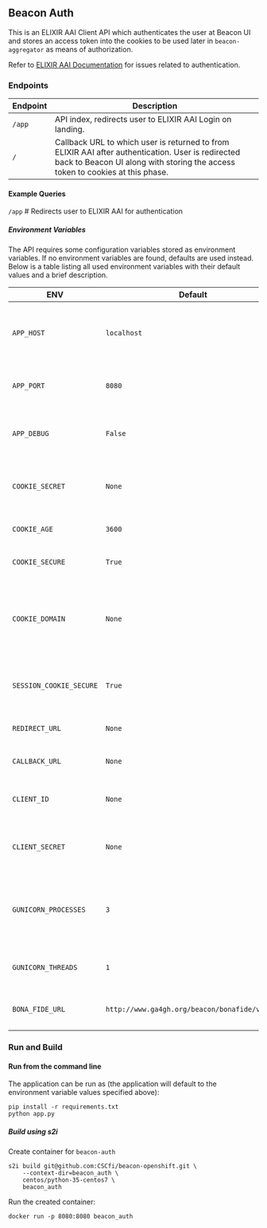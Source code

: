 ## Beacon Auth

This is an ELIXIR AAI Client API which authenticates the user at Beacon UI and stores an access token into the cookies to be used later in `beacon-aggregator` as means of authorization.

Refer to [ELIXIR AAI Documentation](https://www.elixir-europe.org/services/compute/aai) for issues related to authentication.

### Endpoints
| Endpoint | Description |
| --- | --- |
| `/app` | API index, redirects user to ELIXIR AAI Login on landing. |
| `/` | Callback URL to which user is returned to from ELIXIR AAI after authentication. User is redirected back to Beacon UI along with storing the access token to cookies at this phase. |

#### Example Queries
`/app` # Redirects user to ELIXIR AAI for authentication

##### Environment Variables
The API requires some configuration variables stored as environment variables. If no environment variables are found, defaults are used instead. Below is a table listing all used environment variables with their default values and a brief description.

| ENV | Default | Description |
| --- | --- | --- |
| `APP_HOST` | `localhost` | Web server host address inside the Openshift container. This is not the same as the external URL. |
| `APP_PORT` | `8080` | Web server port inside the Openshift container. |
| `APP_DEBUG` | `False` | If set to `True`, Flask will print events into the Openshift terminal. |
| `COOKIE_SECRET` | `None` | Should be set to a random string. Used as a secret key for storing cookies. |
| `COOKIE_AGE` | `3600` | Cookie expiration time in seconds. |
| `COOKIE_SECURE` | `True` | Tells Flask to only set secure https cookies. |
| `COOKIE_DOMAIN` | `None` | Should point to wildcard subdomain level, as the APIs are served in subdomains in Openshift, e.g. `*.domain.org` |
| `SESSION_COOKIE_SECURE` | `True` | Tells Flask to only allow cookies if connection is secure (https). |
| `REDIRECT_URL` | `None` | Should point to Beacon UI index page. |
| `CALLBACK_URL` | `None` | ELIXIR AAI Callback to `beacon-auth` `/`. |
| `CLIENT_ID` | `None` | Client service identifier. Acquired from ELIXIR AAI. |
| `CLIENT_SECRET` | `None` | Secret key for client service identifier. Acquired from ELIXIR AAI. |
| `GUNICORN_PROCESSES` | `3` | Number of workers. A good starting value is `2 * CPUs + 1`. So for machine with 1 CPU the value would be 3. |
| `GUNICORN_THREADS` | `1` | Number of threads each worker can handle. |
| `BONA_FIDE_URL`| `http://www.ga4gh.org/beacon/bonafide/ver1.0` | Expected return value for `bona_fide_status` from ELIXIR AAI. |

### Run and Build

#### Run from the command line

The application can be run as (the application will default to the environment variable values specified above):

```
pip install -r requirements.txt
python app.py
```

##### Build using s2i

Create container for `beacon-auth`
```
s2i build git@github.com:CSCfi/beacon-openshift.git \
    --context-dir=beacon_auth \
    centos/python-35-centos7 \
    beacon_auth
```

Run the created container:
```
docker run -p 8080:8080 beacon_auth
```

